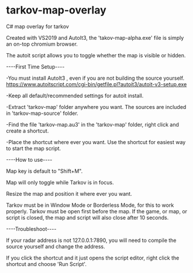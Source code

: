 # tarkov-map-overlay
C# map overlay for tarkov

Created with VS2019 and AutoIt3, the 'takov-map-alpha.exe' file is simply an on-top chromium browser.
 
The autoit script allows you to toggle whether the map is visible or hidden.




----First Time Setup----

-You must install AutoIt3 , even if you are not building the source yourself. https://www.autoitscript.com/cgi-bin/getfile.pl?autoit3/autoit-v3-setup.exe

-Keep all default/recommended settings for autoit install.

-Extract 'tarkov-map' folder anywhere you want. The sources are included in 'tarkov-map-source' folder.

-Find the file 'tarkov-map.au3' in the 'tarkov-map' folder, right click and create a shortcut.

-Place the shortcut where ever you want. Use the shortcut for easiest way to start the map script.




----How to use----

Map key is default to "Shift+M".

Map will only toggle while Tarkov is in focus.

Resize the map and position it where ever you want.

Tarkov must be in Window Mode or Borderless Mode, for this to work properly. Tarkov must be open first before the map. 
If the game, or map, or script is closed, the map and script will also close after 10 seconds.




----Troubleshoot----

If your radar address is not 127.0.0.1:7890, you will need to compile the source yourself and change the address.

If you click the shortcut and it just opens the script editor, right click the shortcut and choose 'Run Script'.